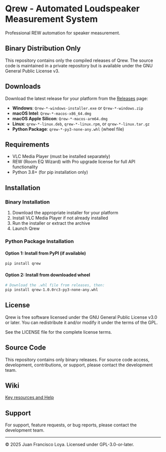 # Qrew - Automated Loudspeaker Measurement System

Professional REW automation for speaker measurement.

##  Binary Distribution Only

This repository contains only the compiled releases of Qrew. The source code is maintained in a private repository but is available under the GNU General Public License v3.

## Downloads

Download the latest release for your platform from the [Releases](https://github.com/docdude/Qrew/releases) page:

- **Windows**: `Qrew-*-windows-installer.exe` or `Qrew-*-windows.zip`
- **macOS Intel**: `Qrew-*-macos-x86_64.dmg`
- **macOS Apple Silicon**: `Qrew-*-macos-arm64.dmg`
- **Linux**: `qrew-*-linux.deb`, `qrew-*-linux.rpm`, or `qrew-*-linux.tar.gz`
- **Python Package**: `qrew-*-py3-none-any.whl` (wheel file)

## Requirements

- VLC Media Player (must be installed separately)
- REW (Room EQ Wizard) with Pro upgrade license for full API functionality    
- Python 3.8+ (for pip installation only)

## Installation

### Binary Installation
1. Download the appropriate installer for your platform
2. Install VLC Media Player if not already installed
3. Run the installer or extract the archive
4. Launch Qrew

### Python Package Installation

#### Option 1: Install from PyPI (if available)
```bash
pip install qrew
```

#### Option 2: Install from downloaded wheel
```bash
# Download the .whl file from releases, then:
pip install qrew-1.0.0rc3-py3-none-any.whl
```

## License

Qrew is free software licensed under the GNU General Public License v3.0 or later.
You can redistribute it and/or modify it under the terms of the GPL.

See the LICENSE file for the complete license terms.

## Source Code

This repository contains only binary releases. For source code access, development, 
contributions, or support, please contact the development team.

## Wiki

[Key resources and Help](https://github.com/docdude/Qrew/wiki) 

## Support

For support, feature requests, or bug reports, please contact the development team.

---
© 2025 Juan Francisco Loya. Licensed under GPL-3.0-or-later.
